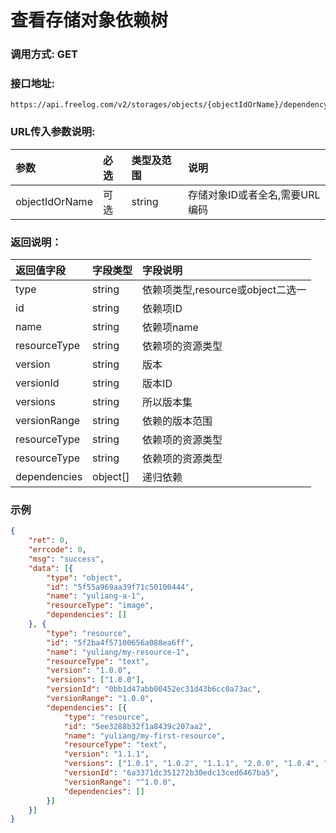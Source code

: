 # 查看存储对象依赖树

### 调用方式: GET

### 接口地址:

```
https://api.freelog.com/v2/storages/objects/{objectIdOrName}/dependencyTree
```

### URL传入参数说明:

| 参数 | 必选 | 类型及范围 | 说明 |
| :--- | :--- | :--- | :--- |
| objectIdOrName | 可选 | string | 存储对象ID或者全名,需要URL编码 |

### 返回说明：

| 返回值字段 | 字段类型 | 字段说明 |
| :--- | :--- | :--- |
| type | string | 依赖项类型,resource或object二选一 |
| id | string | 依赖项ID |
| name | string | 依赖项name |
| resourceType | string | 依赖项的资源类型 |
| version | string | 版本 |
| versionId | string | 版本ID |
| versions | string | 所以版本集 |
| versionRange | string | 依赖的版本范围 |
| resourceType | string | 依赖项的资源类型 |
| resourceType | string | 依赖项的资源类型 |
| dependencies | object[] | 递归依赖 |

### 示例

```json
{
	"ret": 0,
	"errcode": 0,
	"msg": "success",
	"data": [{
		"type": "object",
		"id": "5f55a969aa39f71c50100444",
		"name": "yuliang-a-1",
		"resourceType": "image",
		"dependencies": []
	}, {
		"type": "resource",
		"id": "5f2ba4f57100656a088ea6ff",
		"name": "yuliang/my-resource-1",
		"resourceType": "text",
		"version": "1.0.0",
		"versions": ["1.0.0"],
		"versionId": "0bb1d47abb00452ec31d43b6cc0a73ac",
		"versionRange": "1.0.0",
		"dependencies": [{
			"type": "resource",
			"id": "5ee3288b32f1a8439c207aa2",
			"name": "yuliang/my-first-resource",
			"resourceType": "text",
			"version": "1.1.1",
			"versions": ["1.0.1", "1.0.2", "1.1.1", "2.0.0", "1.0.4", "1.0.5"],
			"versionId": "6a3371dc351272b30edc13ced6467ba5",
			"versionRange": "^1.0.0",
			"dependencies": []
		}]
	}]
}
```
